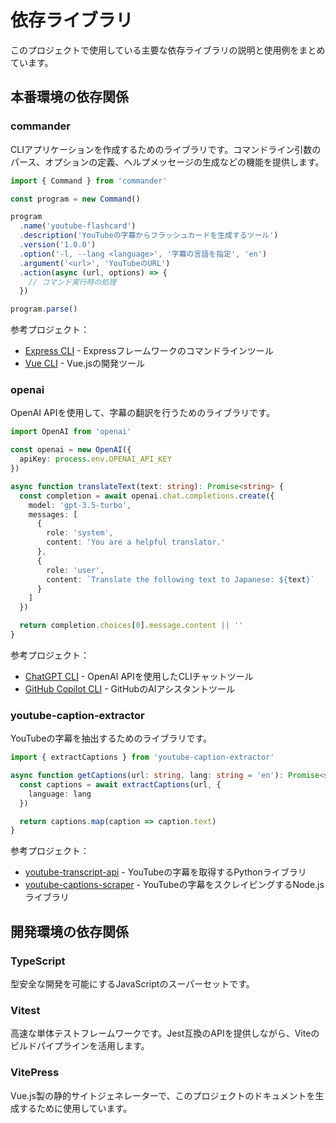 # 依存ライブラリ

このプロジェクトで使用している主要な依存ライブラリの説明と使用例をまとめています。

## 本番環境の依存関係

### commander

CLIアプリケーションを作成するためのライブラリです。コマンドライン引数のパース、オプションの定義、ヘルプメッセージの生成などの機能を提供します。

```typescript
import { Command } from 'commander'

const program = new Command()

program
  .name('youtube-flashcard')
  .description('YouTubeの字幕からフラッシュカードを生成するツール')
  .version('1.0.0')
  .option('-l, --lang <language>', '字幕の言語を指定', 'en')
  .argument('<url>', 'YouTubeのURL')
  .action(async (url, options) => {
    // コマンド実行時の処理
  })

program.parse()
```

参考プロジェクト：
- [Express CLI](https://github.com/expressjs/express/tree/master/bin) - Expressフレームワークのコマンドラインツール
- [Vue CLI](https://github.com/vuejs/vue-cli) - Vue.jsの開発ツール

### openai

OpenAI APIを使用して、字幕の翻訳を行うためのライブラリです。

```typescript
import OpenAI from 'openai'

const openai = new OpenAI({
  apiKey: process.env.OPENAI_API_KEY
})

async function translateText(text: string): Promise<string> {
  const completion = await openai.chat.completions.create({
    model: 'gpt-3.5-turbo',
    messages: [
      {
        role: 'system',
        content: 'You are a helpful translator.'
      },
      {
        role: 'user',
        content: `Translate the following text to Japanese: ${text}`
      }
    ]
  })

  return completion.choices[0].message.content || ''
}
```

参考プロジェクト：
- [ChatGPT CLI](https://github.com/j178/chatgpt) - OpenAI APIを使用したCLIチャットツール
- [GitHub Copilot CLI](https://github.com/github/gh-copilot) - GitHubのAIアシスタントツール

### youtube-caption-extractor

YouTubeの字幕を抽出するためのライブラリです。

```typescript
import { extractCaptions } from 'youtube-caption-extractor'

async function getCaptions(url: string, lang: string = 'en'): Promise<string[]> {
  const captions = await extractCaptions(url, {
    language: lang
  })

  return captions.map(caption => caption.text)
}
```

参考プロジェクト：
- [youtube-transcript-api](https://github.com/jdepoix/youtube-transcript-api) - YouTubeの字幕を取得するPythonライブラリ
- [youtube-captions-scraper](https://github.com/algolia/youtube-captions-scraper) - YouTubeの字幕をスクレイピングするNode.jsライブラリ

## 開発環境の依存関係

### TypeScript

型安全な開発を可能にするJavaScriptのスーパーセットです。

### Vitest

高速な単体テストフレームワークです。Jest互換のAPIを提供しながら、Viteのビルドパイプラインを活用します。

### VitePress

Vue.js製の静的サイトジェネレーターで、このプロジェクトのドキュメントを生成するために使用しています。
